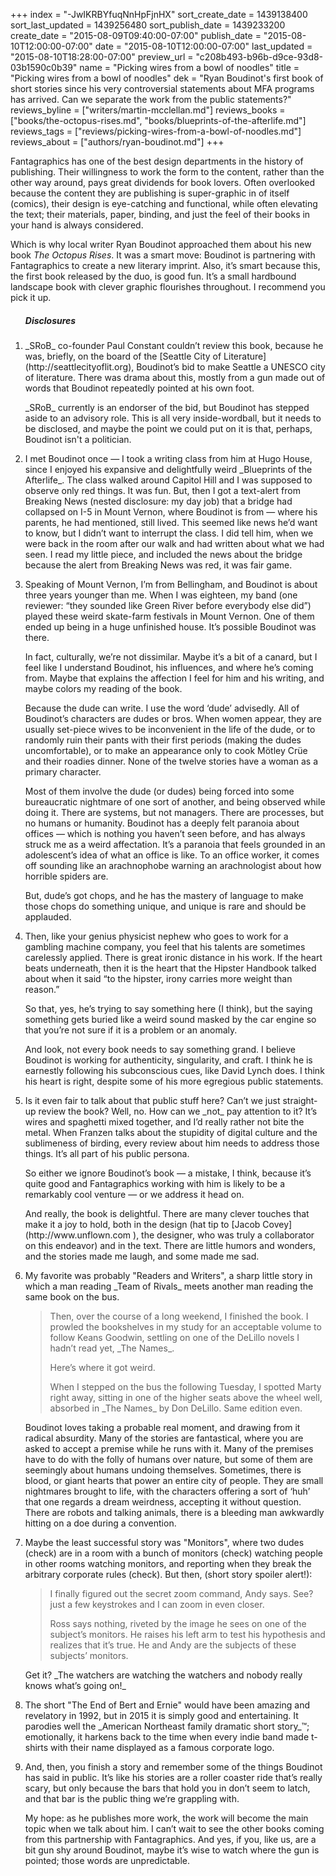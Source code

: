 +++
index = "-JwIKRBYfuqNnHpFjnHX"
sort_create_date = 1439138400
sort_last_updated = 1439256480
sort_publish_date = 1439233200
create_date = "2015-08-09T09:40:00-07:00"
publish_date = "2015-08-10T12:00:00-07:00"
date = "2015-08-10T12:00:00-07:00"
last_updated = "2015-08-10T18:28:00-07:00"
preview_url = "c208b493-b96b-d9ce-93d8-03b1590c0b39"
name = "Picking wires from a bowl of noodles"
title = "Picking wires from a bowl of noodles"
dek = "Ryan Boudinot's first book of short stories since his very controversial statements about MFA programs has arrived. Can we separate the work from the public statements?"
reviews_byline = ["writers/martin-mcclellan.md"]
reviews_books = ["books/the-octopus-rises.md", "books/blueprints-of-the-afterlife.md"]
reviews_tags = ["reviews/picking-wires-from-a-bowl-of-noodles.md"]
reviews_about = ["authors/ryan-boudinot.md"]
+++

Fantagraphics has one of the best design departments in the history of publishing. Their willingness to work the form to the content, rather than the other way around, pays great dividends for book lovers. Often overlooked because the content they are publishing is super-graphic in of itself (comics), their design is eye-catching and functional, while often elevating the text; their materials, paper, binding, and just the feel of their books in your hand is always considered.</p>

Which is why local writer Ryan Boudinot approached them about his new book _The Octopus Rises_. It was a smart move: Boudinot is partnering with Fantagraphics to create a new literary imprint. Also, it’s smart because this, the first book released by the duo, is good fun. It’s a small hardbound landscape book with clever graphic flourishes throughout. I recommend you pick it up.

<ol class="endnotes">
<h5>Disclosures</h5>

<li>
<p>_SRoB_ co-founder Paul Constant couldn’t review this book, because he was, briefly, on the board of the [Seattle City of Literature](http://seattlecityoflit.org), Boudinot’s bid to make Seattle a UNESCO city of literature. There was drama about this, mostly from a gun made out of words that Boudinot repeatedly pointed at his own foot.</p>

<p>_SRoB_ currently is an endorser of the bid, but Boudinot has stepped aside to an advisory role. This is all very inside-wordball, but it needs to be disclosed, and maybe the point we could put on it is that, perhaps, Boudinot isn't a politician.</p>
</li>
<li>
<p>I met Boudinot once — I took a writing class from him at Hugo House, since I enjoyed his expansive and delightfully weird _Blueprints of the Afterlife_. The class walked around Capitol Hill and I was supposed to observe only red things. It was fun. But, then I got a text-alert from Breaking News (nested disclosure: my day job) that a bridge had collapsed on I-5 in Mount Vernon, where Boudinot is from — where his parents, he had mentioned, still lived. This seemed like news he’d want to know, but I didn’t want to interrupt the class. I did tell him, when we were back in the room after our walk and had written about what we had seen. I read my little piece, and included the news about the bridge because the alert from Breaking News was red, it was fair game.</p>
</li>
<li>
<p>Speaking of Mount Vernon, I’m from Bellingham, and Boudinot is about three years younger than me. When I was eighteen, my band (one reviewer: “they sounded like Green River before everybody else did”) played these weird skate-farm festivals in Mount Vernon. One of them ended up being in a huge unfinished house. It’s possible Boudinot was there.</p>

<p>In fact, culturally, we’re not dissimilar. Maybe it’s a bit of a canard, but I feel like I understand Boudinot, his influences, and where he’s coming from. Maybe that explains the affection I feel for him and his writing, and maybe colors my reading of the book.</p>

<p>Because the dude can write. I use the word ‘dude’ advisedly. All of Boudinot’s characters are dudes or bros. When women appear, they are usually set-piece wives to be inconvenient in the life of the dude, or to randomly ruin their pants with their first periods (making the dudes uncomfortable), or to make an appearance only to cook Mötley Crüe and their roadies dinner. None of the twelve stories have a woman as a primary character.</p>

<p>Most of them involve the dude (or dudes) being forced into some bureaucratic nightmare of one sort of another, and being observed while doing it. There are systems, but not managers. There are processes, but no humans or humanity. Boudinot has a deeply felt paranoia about offices — which is nothing you haven’t seen before, and has always struck me as a weird affectation. It’s a paranoia that feels grounded in an adolescent’s idea of what an office is like. To an office worker, it comes off sounding like an arachnophobe warning an arachnologist about how horrible spiders are.</p>

<p>But, dude’s got chops, and he has the mastery of language to make those chops do something unique, and unique is rare and should be applauded.</p>
</li>

<li>
<p>Then, like your genius physicist nephew who goes to work for a gambling machine company, you feel that his talents are sometimes carelessly applied. There is great ironic distance in his work. If the heart beats underneath, then it is the heart that the Hipster Handbook talked about when it said “to the hipster, irony carries more weight than reason.”</p>

<p>So that, yes, he’s trying to say something here (I think), but the saying something gets buried like a weird sound masked by the car engine so that you’re not sure if it is a problem or an anomaly.</p>

<p>And look, not every book needs to say something grand. I believe Boudinot is working for authenticity, singularity, and craft. I think he is earnestly following his subconscious cues, like David Lynch does. I think his heart is right, despite some of his more egregious public statements.</p>
</li>
<li>
<p>Is it even fair to talk about that public stuff here? Can’t we just straight-up review the book? Well, no. How can we _not_ pay attention to it? It’s wires and spaghetti mixed together, and I’d really rather not bite the metal. When Franzen talks about the stupidity of digital culture and the sublimeness of birding, every review about him needs to address those things. It’s all part of his public persona.</p>

<p>So either we ignore Boudinot’s book — a mistake, I think, because it’s quite good and Fantagraphics working with him is likely to be a remarkably cool venture — or we address it head on.</p>

<p>And really, the book is delightful. There are many clever touches that make it a joy to hold, both in the design (hat tip to [Jacob Covey](http://www.unflown.com ), the designer, who was truly a collaborator on this endeavor) and in the text. There are little humors and wonders, and the stories made me laugh, and some made me sad. </p>
</li>
<li>
<p>My favorite was probably "Readers and Writers", a sharp little story in which a man reading _Team of Rivals_ meets another man reading the same book on the bus.</p>

<blockquote>
<p>Then, over the course of a long weekend, I finished the book. I prowled the bookshelves in my study for an acceptable volume to follow Keans Goodwin, settling on one of the DeLillo novels I hadn’t read yet, _The Names_.</p>

<p>Here’s where it got weird.</p>

<p>When I stepped on the bus the following Tuesday, I spotted Marty right away, sitting in one of the higher seats above the wheel well, absorbed in _The Names_ by Don DeLillo. Same edition even.</p>
</blockquote>

<p>Boudinot loves taking a probable real moment, and drawing from it radical absurdity. Many of the stories are fantastical, where you are asked to accept a premise while he runs with it. Many of the premises have to do with the folly of humans over nature, but some of them are seemingly about humans undoing themselves. Sometimes, there is blood, or giant hearts that power an entire city of people. They are small nightmares brought to life, with the characters offering a sort of ‘huh’ that one regards a dream weirdness, accepting it without question. There are robots and talking animals, there is a bleeding man awkwardly hitting on a doe during a convention.</p>
</li>
<li>
<p>Maybe the least successful story was "Monitors", where two dudes (check) are in a room with a bunch of monitors (check) watching people in other rooms watching monitors, and reporting when they break the arbitrary corporate rules (check). But then, (short story spoiler alert!):</p>

<blockquote>
<p>I finally figured out the secret zoom command, Andy says. See? just a few keystrokes and I can zoom in even closer.</p>

<p>Ross says nothing, riveted by the image he sees on one of the subject’s monitors. He raises his left arm to test his hypothesis and realizes that it’s true. He and Andy are the subjects of these subjects’ monitors.</p>
</blockquote>

<p>Get it? _The watchers are watching the watchers and nobody really knows what’s going on!_</p>
</li>
<li>
<p>The short "The End of Bert and Ernie" would have been amazing and revelatory in 1992, but in 2015 it is simply good and entertaining. It parodies well the _American Northeast family dramatic short story_&trade;; emotionally, it harkens back to the time when every indie band made t-shirts with their name displayed as a famous corporate logo.</p>
</li>
<li>
<p>And, then, you finish a story and remember some of the things Boudinot has said in public. It’s like his stories are a roller coaster ride that’s really scary, but only because the bars that hold you in don’t seem to latch, and that bar is the public thing we’re grappling with.</p>

<p>My hope: as he publishes more work, the work will become the main topic when we talk about him. I can’t wait to see the other books coming from this partnership with Fantagraphics. And yes, if you, like us, are a bit gun shy around Boudinot, maybe it’s wise to watch where the gun is pointed; those words are unpredictable.</p>
</li>
</ol>